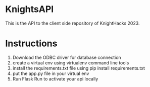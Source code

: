# KnightsAPI
This is the API to the client side repository of KnightHacks 2023.

# Instructions
1. Download the ODBC driver for database connection
2. create a virtual env using virtualenv command line tools
3. install the requirements.txt file using pip install requirements.txt
4. put the app.py file in your virtual env
5. Run Flask Run to activate your api locally
